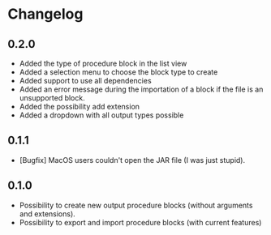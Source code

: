 # Changelog

## 0.2.0
* Added the type of procedure block in the list view
* Added a selection menu to choose the block type to create
* Added support to use all dependencies
* Added an error message during the importation of a block if the file is an unsupported block.
* Added the possibility add extension
* Added a dropdown with all output types possible

## 0.1.1
* [Bugfix] MacOS users couldn't open the JAR file (I was just stupid).

## 0.1.0
* Possibility to create new output procedure blocks (without arguments and extensions).
* Possibility to export and import procedure blocks (with current features)